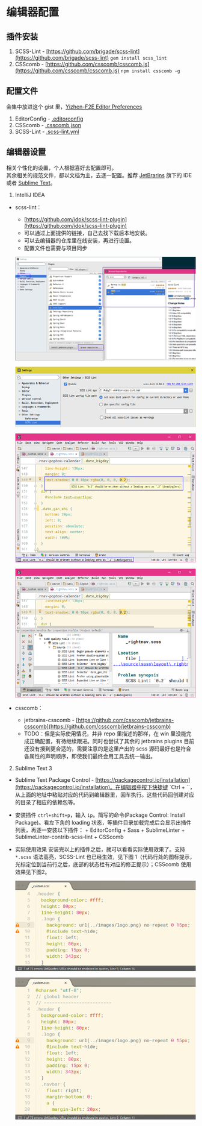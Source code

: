 # 编辑器配置

## 插件安装

1. SCSS-Lint - [https://github.com/brigade/scss-lint](https://github.com/brigade/scss-lint) `gem install scss_lint`
2. CSScomb - [https://github.com/csscomb/csscomb.js](https://github.com/csscomb/csscomb.js) `npm install csscomb -g`

## 配置文件  
会集中放进这个 gist 里，[Yizhen-F2E Editor Preferences](https://gist.github.com/hdwills/9cfb8654d653b616dbc824a90222f402)

1. EditorConfig - [.editorconfig](https://gist.github.com/hdwills/9cfb8654d653b616dbc824a90222f402#file-editorconfig)
2. CSScomb - [.csscomb.json](https://gist.github.com/hdwills/9cfb8654d653b616dbc824a90222f402#file-csscomb-json)
3. SCSS-Lint - [.scss-lint.yml](https://gist.github.com/hdwills/9cfb8654d653b616dbc824a90222f402#file-scss-lint-yml)

## 编辑器设置

相关个性化的设置，个人根据喜好去配置即可。  
其余相关的规范文件，都以文档为主，去逐一配置。推荐 [JetBrarins](https://www.jetbrains.com/) 旗下的 IDE 或者 [Sublime Text](https://www.sublimetext.com/)。

1. IntelliJ IDEA

* scss-lint：
    - [https://github.com/idok/scss-lint-plugin](https://github.com/idok/scss-lint-plugin)
    - 可以通过上面提供的链接，自己去找下载后本地安装。
    - 可以去编辑器的仓库里在线安装，再进行设置。
    - 配置文件也需要与项目同步

    ![IDE Settings](https://raw.githubusercontent.com/hdwills/Yizhen-F2E/master/assets/images/edc_scsslint_111548.png)

    ![Configuration](https://raw.githubusercontent.com/hdwills/Yizhen-F2E/master/assets/images/edc_scsslint_145214.png)

    ![Inspection](https://raw.githubusercontent.com/hdwills/Yizhen-F2E/master/assets/images/edc_scsslint_150505.png)

    ![Analyze Code](https://raw.githubusercontent.com/hdwills/Yizhen-F2E/master/assets/images/edc_scsslint_151223.png)

* csscomb：
    - jetbrains-csscomb - [https://github.com/csscomb/jetbrains-csscomb](https://github.com/csscomb/jetbrains-csscomb)
    - TODO：但是实际使用情况，并非 repo 里描述的那样，在 win 里没能完成正确配置，有待继续跟进。同时也尝试了其余的 jetbrains plugins 目前还没有搜到更合适的，需要注意的是这里产出的 scss 源码最好也是符合各属性的声明顺序，即使我们最终会用工具去统一输出。

2. Sublime Text 3

* Sublime Text Package Control - [https://packagecontrol.io/installation](https://packagecontrol.io/installation)。在编辑器中按下快捷键 `Ctrl + ``，从上面的地址中粘贴对应的代码到编辑器里，回车执行。这些代码回创建对应的目录了相应的依赖包等。
* 安装插件
    `ctrl+shift+p`，输入 `ip`。简写的命令(Package Control: Install Package)。看左下角的 loading 状态，等插件目录加载完成后会显示出插件列表，再逐一安装以下插件：
        + EditorConfig
        + Sass
        + SublimeLinter
        + SublimeLinter-contrib-scss-lint
        + CSScomb
* 实际使用效果
    安装完以上的插件之后，就可以看看实际使用效果了。支持 `*.scss` 语法高亮，SCSS-Lint 也已经生效，见下图 1（代码行处的图标提示，光标定位到当前行之后，底部的状态栏有对应的修正提示）；CSScomb 使用效果见下图2。

    ![SCSS-Lint](https://raw.githubusercontent.com/hdwills/Yizhen-F2E/master/assets/images/edc_st3_150724.png)

    ![CSScomb](https://raw.githubusercontent.com/hdwills/Yizhen-F2E/master/assets/images/edc_st3_150240.gif)

